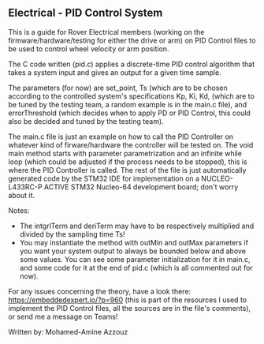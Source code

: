 ## Electrical - PID Control System

This is a guide for Rover Electrical members (working on the firmware/hardware/testing for either the drive or arm) on PID Control files to be used to control wheel velocity or arm position. 
 
The C code written (pid.c) applies a discrete-time PID control algorithm that takes a system input and gives an output for a given time sample.
 
The parameters (for now) are set_point, Ts (which are to be chosen according to the controlled system's specifications Kp, Ki, Kd, (which are to be tuned by the testing team, a random example is in the main.c file), and errorThreshold (which decides when to apply PD or PID Control, this could also be decided and tuned by the testing team). 
 
The main.c file is just an example on how to call the PID Controller on whatever kind of firware/hardware the controller will be tested on. The void main method starts with parameter parametrization and an infinite while loop (which could be adjusted if the process needs to be stopped), this is where the PID Controller is called. The rest of the file is just automatically generated code by the STM32 IDE for implementation on a NUCLEO-L433RC-P ACTIVE STM32 Nucleo-64 development board; don't worry about it.
 
Notes:
- The intgrlTerm and deriTerm may have to be respectively multiplied and divided by the sampling time Ts!
- You may instantiate the method with outMin and outMax parameters if you want your system output to always be bounded below and above some values. You can see some parameter initialization for it in main.c, and some code for it at the end of pid.c (which is all commented out for now).

For any issues concerning the theory, have a look there: https://embeddedexpert.io/?p=960 (this is part of the resources I used to implement the PID Control files, all the sources are in the file's comments), or send me a message on Teams!
 
Written by: Mohamed-Amine Azzouz

